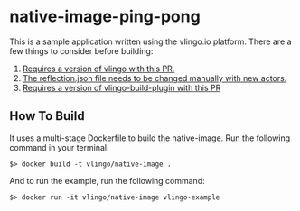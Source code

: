 # native-image-ping-pong

This is a sample application written using the vlingo.io platform. There are a few things
to consider before building:

1. [Requires a version of vlingo with this PR.](https://github.com/vlingo/vlingo-actors/pull/59)
2. [The reflection.json file needs to be changed manually with new actors.](https://github.com/kmruiz/vlingo-native-image-example/blob/master/src/main/resources/reflection.json)
3. [Requires a version of vlingo-build-plugin with this PR](https://github.com/vlingo/vlingo-build-plugins/pull/5)

## How To Build

It uses a multi-stage Dockerfile to build the native-image. Run the following command in your terminal:

```shell script
$> docker build -t vlingo/native-image .
```

And to run the example, run the following command:

```shell script
$> docker run -it vlingo/native-image vlingo-example
```